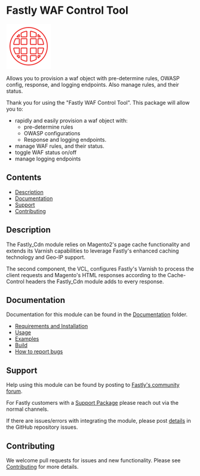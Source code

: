 # Fastly WAF Control Tool 

![Fastly WAF Control Tool](images/waflyctl_logo.png)

Allows you to provision a waf object with pre-determine rules, OWASP config, response, and logging endpoints. Also manage rules, and their status. 


Thank you for using the "Fastly WAF Control Tool".
This package will allow you to:
* rapidly and easily provision a waf object with:
  * pre-determine rules
  * OWASP configurations
  * Response and logging endpoints. 
* manage WAF rules, and their status. 
* toggle WAF status on/off
* manage logging endpoints

## Contents

- [Description](#description)
- [Documentation](#documentation)
- [Support](#support)
- [Contributing](#contributing)

## Description

The Fastly_Cdn module relies on Magento2's page cache functionality and extends
its Varnish capabilities to leverage Fastly's enhanced caching technology and
Geo-IP support.

The second component, the VCL, configures Fastly's Varnish to process the
client requests and Magento's HTML responses according to the Cache-Control
headers the Fastly_Cdn module adds to every response.

## Documentation

Documentation for this module can be found in the
[Documentation](Documentation/)
folder.

- [Requirements and Installation](Documentation/INSTALLATION.md)
- [Usage](Documentation/USAGE.md)
- [Examples](Documentation/EXAMPLES.md)
- [Build](Documentation/BUILD.md)
- [How to report bugs](Documentation/OPENING-ISSUES.md)

## Support
Help using this module can be found by posting to
[Fastly's community forum](https://community.fastly.com/).

For Fastly customers with a [Support Package](https://www.fastly.com/support)
please reach out via the normal channels.

If there are issues/errors with integrating the module, please post
[details](Documentation/OPENING-ISSUES.md) in the GitHub repository issues.

## Contributing
We welcome pull requests for issues and new functionality. Please see
[Contributing](Documentation/CONTRIBUTING.md) for more details.
